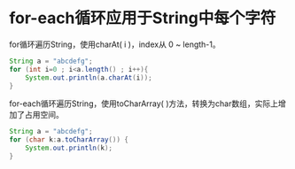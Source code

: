 # for-each循环应用于String中每个字符

for循环遍历String，使用charAt( i )，index从 0 ~ length-1。

```java
String a = "abcdefg";
for (int i=0 ; i<a.length() ; i++){
    System.out.println(a.charAt(i));
}
```

for-each循环遍历String，使用toCharArray( )方法，转换为char数组，实际上增加了占用空间。

```java
String a = "abcdefg";
for (char k:a.toCharArray()) {
    System.out.println(k);
}
```

